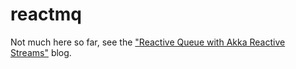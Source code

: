 reactmq
=======

Not much here so far, see the ["Reactive Queue with Akka Reactive Streams"](http://www.warski.org/blog/2014/06/reactive-queue-with-akka-reactive-streams/) blog.
